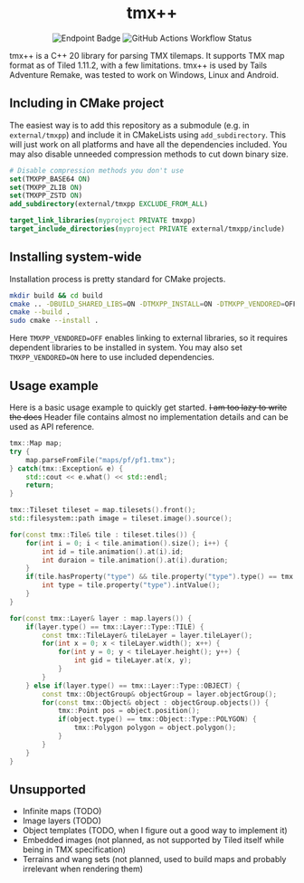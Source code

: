 <h1 align="center">tmx++</h1>

<div align="center">

![Endpoint Badge](https://img.shields.io/endpoint?url=https%3A%2F%2Fghloc.vercel.app%2Fapi%2Fmechakotik%2Ftmxpp%2Fbadge%3Fbranch%3Dmain%26filter%3D.cpp%252C.hpp%252C%2521test&label=lines%20of%20code&color=4dc71f)
![GitHub Actions Workflow Status](https://img.shields.io/github/actions/workflow/status/mechakotik/tmxpp/cmake-multi-platform.yml)

</div>

tmx++ is a C++ 20 library for parsing TMX tilemaps. It supports TMX map format as of Tiled 1.11.2, with a few limitations. tmx++ is used by Tails Adventure Remake, was tested to work on Windows, Linux and Android.

## Including in CMake project

The easiest way is to add this repository as a submodule (e.g. in `external/tmxpp`) and include it in CMakeLists using `add_subdirectory`. This will just work on all platforms and have all the dependencies included. You may also disable unneeded compression methods to cut down binary size.

```cmake
# Disable compression methods you don't use
set(TMXPP_BASE64 ON)
set(TMXPP_ZLIB ON)
set(TMXPP_ZSTD ON)
add_subdirectory(external/tmxpp EXCLUDE_FROM_ALL)

target_link_libraries(myproject PRIVATE tmxpp)
target_include_directories(myproject PRIVATE external/tmxpp/include)
```

## Installing system-wide

Installation process is pretty standard for CMake projects.

```sh
mkdir build && cd build
cmake .. -DBUILD_SHARED_LIBS=ON -DTMXPP_INSTALL=ON -DTMXPP_VENDORED=OFF
cmake --build .
sudo cmake --install .
```

Here `TMXPP_VENDORED=OFF` enables linking to external libraries, so it requires dependent libraries to be installed in system. You may also set ``TMXPP_VENDORED=ON`` here to use included dependencies.

## Usage example

Here is a basic usage example to quickly get started. ~~I am too lazy to write the docs~~ Header file contains almost no implementation details and can be used as API reference.

```c++
tmx::Map map;
try {
    map.parseFromFile("maps/pf/pf1.tmx");
} catch(tmx::Exception& e) {
    std::cout << e.what() << std::endl;
    return;
}

tmx::Tileset tileset = map.tilesets().front();
std::filesystem::path image = tileset.image().source();

for(const tmx::Tile& tile : tileset.tiles()) {
    for(int i = 0; i < tile.animation().size(); i++) {
        int id = tile.animation().at(i).id;
        int duraion = tile.animation().at(i).duration;
    }
    if(tile.hasProperty("type") && tile.property("type").type() == tmx::Type::INT) {
        int type = tile.property("type").intValue();
    }
}

for(const tmx::Layer& layer : map.layers()) {
    if(layer.type() == tmx::Layer::Type::TILE) {
        const tmx::TileLayer& tileLayer = layer.tileLayer();
        for(int x = 0; x < tileLayer.width(); x++) {
            for(int y = 0; y < tileLayer.height(); y++) {
                int gid = tileLayer.at(x, y);
            }
        }
    } else if(layer.type() == tmx::Layer::Type::OBJECT) {
        const tmx::ObjectGroup& objectGroup = layer.objectGroup();
        for(const tmx::Object& object : objectGroup.objects()) {
            tmx::Point pos = object.position();
            if(object.type() == tmx::Object::Type::POLYGON) {
                tmx::Polygon polygon = object.polygon();
            }
        }
    }
}
```

## Unsupported

- Infinite maps (TODO)
- Image layers (TODO)
- Object templates (TODO, when I figure out a good way to implement it)
- Embedded images (not planned, as not supported by Tiled itself while being in TMX specification)
- Terrains and wang sets (not planned, used to build maps and probably irrelevant when rendering them)
